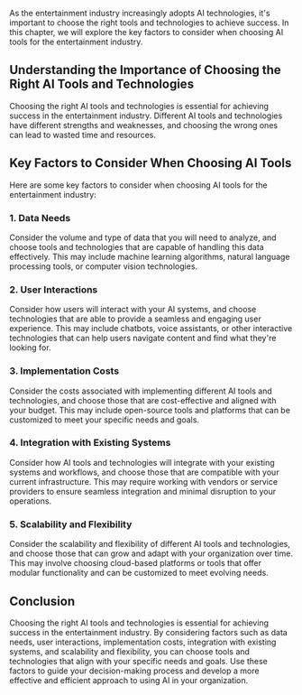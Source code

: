 
As the entertainment industry increasingly adopts AI technologies, it's important to choose the right tools and technologies to achieve success. In this chapter, we will explore the key factors to consider when choosing AI tools for the entertainment industry.

Understanding the Importance of Choosing the Right AI Tools and Technologies
----------------------------------------------------------------------------

Choosing the right AI tools and technologies is essential for achieving success in the entertainment industry. Different AI tools and technologies have different strengths and weaknesses, and choosing the wrong ones can lead to wasted time and resources.

Key Factors to Consider When Choosing AI Tools
----------------------------------------------

Here are some key factors to consider when choosing AI tools for the entertainment industry:

### 1. Data Needs

Consider the volume and type of data that you will need to analyze, and choose tools and technologies that are capable of handling this data effectively. This may include machine learning algorithms, natural language processing tools, or computer vision technologies.

### 2. User Interactions

Consider how users will interact with your AI systems, and choose technologies that are able to provide a seamless and engaging user experience. This may include chatbots, voice assistants, or other interactive technologies that can help users navigate content and find what they're looking for.

### 3. Implementation Costs

Consider the costs associated with implementing different AI tools and technologies, and choose those that are cost-effective and aligned with your budget. This may include open-source tools and platforms that can be customized to meet your specific needs and goals.

### 4. Integration with Existing Systems

Consider how AI tools and technologies will integrate with your existing systems and workflows, and choose those that are compatible with your current infrastructure. This may require working with vendors or service providers to ensure seamless integration and minimal disruption to your operations.

### 5. Scalability and Flexibility

Consider the scalability and flexibility of different AI tools and technologies, and choose those that can grow and adapt with your organization over time. This may involve choosing cloud-based platforms or tools that offer modular functionality and can be customized to meet evolving needs.

Conclusion
----------

Choosing the right AI tools and technologies is essential for achieving success in the entertainment industry. By considering factors such as data needs, user interactions, implementation costs, integration with existing systems, and scalability and flexibility, you can choose tools and technologies that align with your specific needs and goals. Use these factors to guide your decision-making process and develop a more effective and efficient approach to using AI in your organization.

